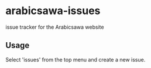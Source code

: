 # arabicsawa-issues
issue tracker for the Arabicsawa website

## Usage
Select 'issues' from the top menu and create a new issue. 
